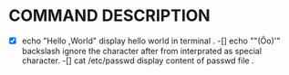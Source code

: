 # COMMAND DESCRIPTION

-[x] echo "Hello ,World"
display hello world in terminal .
-[] echo "\"(Ôo)'"
backslash ignore the character after from interprated as special character.
-[] cat /etc/passwd
display content of passwd file .

